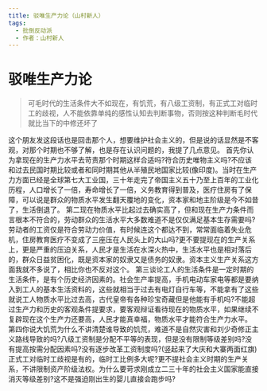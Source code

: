 ```yaml
---
title: 驳唯生产力论（山村新人）
tags:
  - 批倒反动派
  - 作者：山村新人
---
```


# 驳唯生产力论

> 可毛时代的生活条件大不如现在，有饥荒，有八级工资制，有正式工对临时工的歧视，人不能依靠单纯的感性认知去判断事物，否则按这种判断毛时代就比当下的中修还坏了

这个朋友发这段话也是回击那个人，想要维护社会主义的，但是说的话显然是不客观，对那个时期也不够了解，也是存在认识问题的，我提了几点意见。
首先你认为拿现在的生产力水平去苛责那个时期这样合适吗?符合历史唯物主义吗?不应该和过去民国时期比较或者和同时期其他从半殖民地国家比较(像印度)。当时在生产力方面已经是全球第七大工业国，三十年走完了帝国主义五十乃至上百年的工业化历程，人口增长了一倍，寿命增长了一倍，义务教育得到普及，医疗住房有了保障，可以说是群众的物质水平发生翻天覆地的变化，资本家和地主阶级是今不如昔了，生活倒退了。
第二现在物质水平比起过去确实高了，但和现在生产力条件而言根本不符合的，劳动群众的生活水平大多数难道不是仅仅满足基本生存需要吗?劳动者的工资仅是符合劳动力价值，有时候连这个都达不到，常常面临着失业危机，住房教育医疗不变成了三座压在人民头上的大山吗?更不要提现在的生产关系上，更是严重的压迫关系，人民才是生活在水深火热中，生活水平也是相对落后的，群众日益贫困化，既是资本家的奴隶又是债务的奴隶。资本主义生产关系这方面我就不多说了，相比你也不反对这个。
第三谈论工人的生活条件是一定时期的生活条件，是有个历史经济因素的。社会生产率提高，手机电动车家电等都是要纳入到工人的基本生活资料的，这些就相当于过去有电灯自行车等，不能拿有了这些就说工人物质水平比过去高，古代皇帝有各种珍宝奇藏但是他能有手机吗?不能超过生产力和历史的客观条件提要求，要客观辩证看待现在的物质水平，如果继续不复辟现在这个生产力还要高，人民才能真幸福，物质水平才能符合生产力水平。
第四你说大饥荒为什么不讲清楚谁导致的饥荒，难道不是自然灾害和刘少奇修正主义路线导致的吗?八级工资制是分配不平等的表现，但是没有限制等级差别吗?没有提高按需分配因素吗?没有逐步改革工资制度吗?(竖起来了大庆和大寨两面红旗)正式工对临时工歧视是有的，临时工比例多大呢?更不提社会主义时期的生产关系，不讲限制资产阶级法权。为什么要苛求刚成立二三十年的社会主义国家能直接消灭等级差别?这不是强迫刚出生的婴儿直接会跑步吗?